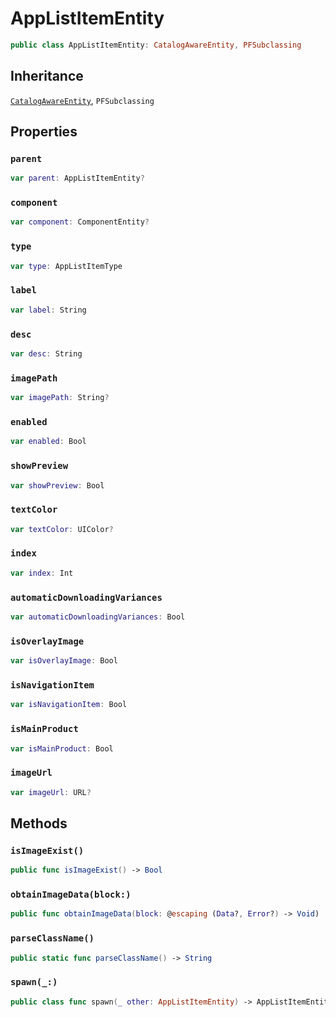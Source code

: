 # AppListItemEntity

``` swift
public class AppListItemEntity: CatalogAwareEntity, PFSubclassing
```

## Inheritance

[`CatalogAwareEntity`](configwise-sdk-ios/CatalogAwareEntity), `PFSubclassing`

## Properties

### `parent`

``` swift
var parent: AppListItemEntity?
```

### `component`

``` swift
var component: ComponentEntity?
```

### `type`

``` swift
var type: AppListItemType
```

### `label`

``` swift
var label: String
```

### `desc`

``` swift
var desc: String
```

### `imagePath`

``` swift
var imagePath: String?
```

### `enabled`

``` swift
var enabled: Bool
```

### `showPreview`

``` swift
var showPreview: Bool
```

### `textColor`

``` swift
var textColor: UIColor?
```

### `index`

``` swift
var index: Int
```

### `automaticDownloadingVariances`

``` swift
var automaticDownloadingVariances: Bool
```

### `isOverlayImage`

``` swift
var isOverlayImage: Bool
```

### `isNavigationItem`

``` swift
var isNavigationItem: Bool
```

### `isMainProduct`

``` swift
var isMainProduct: Bool
```

### `imageUrl`

``` swift
var imageUrl: URL?
```

## Methods

### `isImageExist()`

``` swift
public func isImageExist() -> Bool
```

### `obtainImageData(block:)`

``` swift
public func obtainImageData(block: @escaping (Data?, Error?) -> Void)
```

### `parseClassName()`

``` swift
public static func parseClassName() -> String
```

### `spawn(_:)`

``` swift
public class func spawn(_ other: AppListItemEntity) -> AppListItemEntity
```
